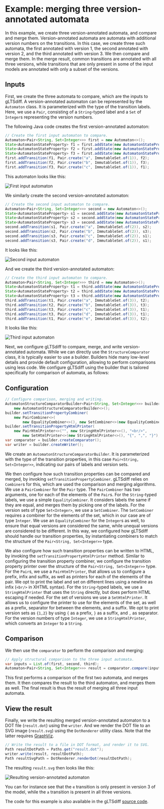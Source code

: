 # Example: merging three version-annotated automata

In this example, we create three version-annotated automata, and compare and merge them.
Version-annotated automata are automata with additional version numbers on the transitions.
In this case, we create three such automata, the first annotated with version 1, the second annotated with version 2, and the third annotated with version 3.
We then compare and merge them.
In the merge result, common transitions are annotated with all three versions, while transitions that are only present in some of the input models are annotated with only a subset of the versions.

## Inputs

First, we create the three automata to compare, which are the inputs to gLTSdiff.
A version-annotated automaton can be represented by the `Automaton` class.
It is parameterized with the type of the transition labels.
Here, we use a `Pair`, consisting of a `String`-typed label and a `Set` of `Integer`s representing the version numbers.

The following Java code creates the first version-annotated automaton:

```java
// Create the first input automaton to compare.
Automaton<Pair<String, Set<Integer>>> first = new Automaton<>();
State<AutomatonStateProperty> f1 = first.addState(new AutomatonStateProperty(false, false));
State<AutomatonStateProperty> f2 = first.addState(new AutomatonStateProperty(false, false));
State<AutomatonStateProperty> f3 = first.addState(new AutomatonStateProperty(false, false));
first.addTransition(f1, Pair.create("a", ImmutableSet.of(1)), f2);
first.addTransition(f2, Pair.create("b", ImmutableSet.of(1)), f3);
first.addTransition(f3, Pair.create("c", ImmutableSet.of(1)), f1);
```

This automaton looks like this:

![First input automaton](../examples/MoreThanTwoInputs/input1.svg)

We similarly create the second version-annotated automaton:

```java
// Create the second input automaton to compare.
Automaton<Pair<String, Set<Integer>>> second = new Automaton<>();
State<AutomatonStateProperty> s1 = second.addState(new AutomatonStateProperty(false, false));
State<AutomatonStateProperty> s2 = second.addState(new AutomatonStateProperty(false, false));
State<AutomatonStateProperty> s3 = second.addState(new AutomatonStateProperty(false, false));
second.addTransition(s1, Pair.create("a", ImmutableSet.of(2)), s2);
second.addTransition(s2, Pair.create("b", ImmutableSet.of(2)), s3);
second.addTransition(s3, Pair.create("c", ImmutableSet.of(2)), s1);
second.addTransition(s3, Pair.create("d", ImmutableSet.of(2)), s1);
```

It looks like this:

![Second input automaton](../examples/MoreThanTwoInputs/input2.svg)

And we create the third version-annotated automaton:

```java
// Create the third input automaton to compare.
Automaton<Pair<String, Set<Integer>>> third = new Automaton<>();
State<AutomatonStateProperty> t1 = third.addState(new AutomatonStateProperty(false, false));
State<AutomatonStateProperty> t2 = third.addState(new AutomatonStateProperty(false, false));
State<AutomatonStateProperty> t3 = third.addState(new AutomatonStateProperty(false, false));
third.addTransition(t1, Pair.create("a", ImmutableSet.of(3)), t2);
third.addTransition(t2, Pair.create("b", ImmutableSet.of(3)), t3);
third.addTransition(t3, Pair.create("c", ImmutableSet.of(3)), t1);
third.addTransition(t3, Pair.create("d", ImmutableSet.of(3)), t1);
third.addTransition(t1, Pair.create("e", ImmutableSet.of(3)), t2);
```

It looks like this:

![Third input automaton](../examples/MoreThanTwoInputs/input3.svg)

Next, we configure gLTSdiff to compare, merge, and write version-annotated automata.
While we can directly use the `StructureComparator` class, it is typically easier to use a builder.
Builders hide many low-level details and provide default configuration, allowing to perform comparisons using less code.
We configure gLTSdiff using the builder that is tailored specifically for comparison of automata, as follows:

## Configuration

```java
// Configure comparison, merging and writing.
AutomatonStructureComparatorBuilder<Pair<String, Set<Integer>>> builder =
    new AutomatonStructureComparatorBuilder<>();
builder.setTransitionPropertyCombiner(
    new PairCombiner<>(
        new EqualityCombiner<>(), new SetCombiner<>(new EqualityCombiner<>())));
builder.setTransitionPropertyHtmlPrinter(
    new PairHtmlPrinter<>("", new StringHtmlPrinter<>(), "<br/>",
        new SetHtmlPrinter<>(new StringHtmlPrinter<>(), "{", ",", "}"), ""));
var comparator = builder.createComparator();
var writer = builder.createWriter();
```

We create an `AutomatonStructureComparatorBuilder`.
It is parameterized with the type of the transition properties, in this case `Pair<String, Set<Integer>>`, indicating our pairs of labels and version sets.

We then configure how such transition properties can be compared and merged, by invoking `setTransitionPropertyCombiner`.
gLTSdiff relies on `Combiner`s for this, which are used the comparison and merging algorithms.
We use a `PairCombiner` for the `Pair` type.
The `PairCombiner` has two arguments, one for each of the elements of the `Pair`s.
For the `String`-typed labels, we use a simple `EqualityCombiner`.
It considers labels the same if they are equal, and merges them by picking one of the labels.
For the version sets of type `Set<Integer>`, we use a `SetCombiner`.
The `SetCombiner` requires a combiner for the elements of the set, which in our case are of type `Integer`.
We use an `EqualityCombiner` for the `Integer`s as well, to ensure that equal versions are considered the same, while unequal versions are considered to be different.
In this way, we configured how gLTSdiff should handle our transition properties, by instantiating combiners to match the structure of the `Pair<String, Set<Integer>>` type.

We also configure how such transition properties can be written to HTML, by invoking the `setTransitionPropertyHtmlPrinter` method.
Similar to configuring the transition property combiner, we configure the transition property printer over the structure of the `Pair<String, Set<Integer>>` type.
For the `Pair`s, we use a `PairHtmlPrinter`, that allows us to configure a prefix, infix and suffix, as well as printers for each of the elements of the pair.
We opt to print the label and set on different lines using a newline as infix (`<br/>` in XHTML syntax).
For the `String`-typed labels, we use a `StringHtmlPrinter` that uses the `String` directly, but does perform HTML escaping if needed.
For the set of versions we use a `SetHtmlPrinter`.
It allows us to configure the printer to use for the elements of the set, as well as a prefix, separator for between the elements, and a suffix.
We opt to print version sets as `{1,2}` by using `{` as a prefix, `}` as a suffix, and `,` as separator.
For the version numbers of type `Integer`, we use a `StringHtmlPrinter`, which converts an `Integer` to a `String`.

## Comparison

We then use the `comparator` to perform the comparison and merging:

```java
// Apply structural comparison to the three input automata.
var inputs = List.of(first, second, third);
Automaton<Pair<String, Set<Integer>>> result = comparator.compare(inputs);
```

This first performs a comparison of the first two automata, and merges them.
It then compares the result to the third automaton, and merges them as well.
The final result is thus the result of merging all three input automata.

## View the result

Finally, we write the resulting merged version-annotated automaton to a DOT file (`result.dot`) using the `writer`.
And we render the DOT file to an SVG image (`result.svg`) using the `DotRenderer` utility class.
Note that the latter requires [GraphViz](dependency-graphviz.md).

```java
// Write the result to a file in DOT format, and render it to SVG.
Path resultDotPath = Paths.get("result.dot");
writer.write(result, resultDotPath);
Path resultSvgPath = DotRenderer.renderDot(resultDotPath);
```

The resulting `result.svg` then looks like this:

![Resulting version-annotated automaton](../examples/MoreThanTwoInputs/result.svg)

You can for instance see that the `e` transition is only present in version 3 of the model, while the `a` transition is present in all three versions.

The code for this example is also available in the gLTSdiff [source code](../src/main/java/com/github/tno/gltsdiff/examples/MoreThanTwoInputsExample.java).
